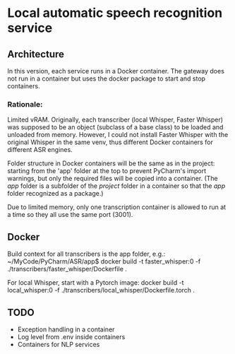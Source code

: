 # Local automatic speech recognition service

## Architecture
In this version, each service runs in a Docker container. The gateway does not run in a container but uses the docker package to start and stop containers.
### Rationale:
Limited vRAM. Originally, each transcriber (local Whisper, Faster Whisper) was supposed to be an object (subclass of a base class) to be loaded and unloaded from memory. However, I could not install Faster Whisper with the original Whisper in the same venv, thus different Docker containers for different ASR engines.

Folder structure in Docker containers will be the same as in the project: starting from the 'app' folder at the top to prevent PyCharm's import warnings, but only the required files will be copied into a container. (The _app_ folder is a subfolder of the _project_ folder in a  container so that the _app_ folder recognized as a package.)

Due to limited memory, only one transcription container is allowed to run at a time so they all use the same port (3001).

## Docker
Build context for all transcribers is the app folder, e.g.:
~/MyCode/PyCharm/ASR/app$ docker build -t faster_whisper:0 -f ./transcribers/faster_whisper/Dockerfile .

For local Whisper, start with a Pytorch image:
docker build -t local_whisper:0 -f ./transcribers/local_whisper/Dockerfile.torch .


## TODO
- Exception handling in a container
- Log level from .env inside containers
- Containers for NLP services
